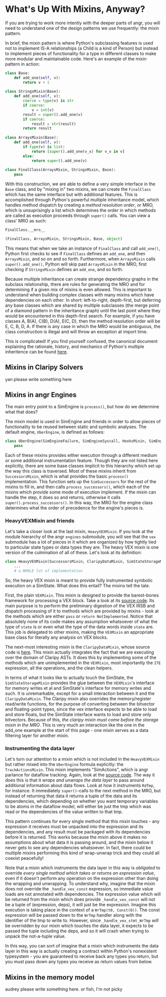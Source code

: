 # What's Up With Mixins, Anyway?

If you are trying to work more intently with the deeper parts of angr, you will need to understand one of the design patterns we use frequently: the mixin pattern.

In brief, the mixin pattern is where Python's subclassing features is used not to implement IS-A relationships (a Child is a kind of Person) but instead to implement pieces of functionality for a type in different classes to make more modular and maintainable code. Here's an example of the mixin pattern in action:

```python
class Base:
    def add_one(self, v):
        return v + 1
        
class StringsMixin(Base):
    def add_one(self, v):
        coerce = type(v) is str
        if coerce:
            v = int(v)
        result = super().add_one(v)
        if coerce:
            result = str(result)
        return result
        
class ArraysMixin(Base):
    def add_one(self, v):
        if type(v) is list:
            return [super().add_one(v_x) for v_x in v]
        else:
            return super().add_one(v)
        
class FinalClass(ArraysMixin, StringsMixin, Base):
    pass
```

With this construction, we are able to define a very simple interface in the `Base` class, and by "mixing in" two mixins, we can create the `FinalClass` which has the same interface but with additional features.
This is accomplished through Python's powerful multiple inheritance model, which handles method dispatch by creating a _method resolution order_, or MRO, which is unsuprisingly a list which determines the order in which methods are called as execution proceeds through `super()` calls.
You can view a class' MRO as such:

```python
FinalClass.__mro__

(FinalClass, ArraysMixin, StringsMixin, Base, object)
```

This means that when we take an instance of `FinalClass` and call `add_one()`, Python first checks to see if `FinalClass` defines an `add_one`, and then `ArraysMixin`, and so on and so forth.
Furthermore, when `ArraysMixin` calls `super().add_one()`, Python will skip past `ArraysMixin` in the MRO, first checking if `StringsMixin` defines an `add_one`, and so forth.

Because multiple inheritance can create strange dependency graphs in the subclass relationship, there are rules for generating the MRO and for determining if a given mix of mixins is even allowed. This is important to understand when building complex classes with many mixins which have dependencies on each other.
In short: left-to-right, depth-first, but deferring any base classes which are shared by multiple subclasses (the merge point of a diamond pattern in the inheritance graph) until the last point where they would be encountered in this depth-first search.
For example, if you have classes A, B(A), C(B), D(A), E(C, D), then the method resolution order will be E, C, B, D, A.
If there is any case in which the MRO would be ambiguous, the class construction is illegal and will throw an exception at import time.

This is complicated! If you find yourself confused, the canonical document explaining the rationale, history, and mechanics of Python's multiple inheritence can be found [here](https://www.python.org/download/releases/2.3/mro/).

## Mixins in Claripy Solvers

yan please write something here

## Mixins in angr Engines

The main entry point to a SimEngine is `process()`, but how do we determine what that does?

The mixin model is used in SimEngine and friends in order to allow pieces of functionality to be reused between static and symbolic analyses.
The default engine, `UberEngine`, is defined as follows:

```python
class UberEngine(SimEngineFailure, SimEngineSyscall, HooksMixin, SimEngineUnicorn, SuperFastpathMixin, TrackActionsMixin, SimInspectMixin, HeavyResilienceMixin, SootMixin, HeavyVEXMixin):
    pass
```

Each of these mixins provides either execution through a different medium or some additional instrumentation feature.
Though they are not listed here explicitly, there are some base classes implicit to this hierarchy which set up the way this class is traversed.
Most of these mixins inherit from `SuccessorsMixin`, which is what provides the basic `process()` implementation.
This function sets up the `SimSuccessors` for the rest of the mixins to fill in, and then calls `process_successors()`, which each of the mixins which provide some mode of execution implement.
If the mixin can handle the step, it does so and returns, otherwise it calls `super().process_successors()`.
In this way, the MRO for the engine class determines what the order of precedence for the engine's pieces is.

### HeavyVEXMixin and friends

Let's take a closer look at the last mixin, `HeavyVEXMixin`.
If you look at the module hierarchy of the angr `engines` submodule, you will see that the `vex` submodule has a lot of pieces in it which are organized by how tightly tied to particular state types or data types they are.
The heavy VEX mixin is one version of the culmination of all of these.
Let's look at its definition:

```python
class HeavyVEXMixin(SuccessorsMixin, ClaripyDataMixin, SimStateStorageMixin, VEXMixin, VEXLifter):
    ...
    # a WHOLE lot of implementation
```

So, the heavy VEX mixin is meant to provide fully instrumented symbolic execution on a SimState.
What does this entail? The mixins tell the tale.

First, the plain `VEXMixin`.
This mixin is designed to provide the barest-bones framework for processing a VEX block.
Take a look at its [source code](https://github.com/angr/angr/blob/master/angr/engines/vex/light/light.py).
Its main purpose is to perform the preliminary digestion of the VEX IRSB and dispatch processing of it to methods which are provided by mixins - look at the methods which are either `pass` or `return NotImplemented`.
Notice that absolutely none of its code makes any assumption whatsoever of what the type of `state` is or even what the type of the data words inside `state` are.
This job is delegated to other mixins, making the `VEXMixin` an appropriate base class for literally any analysis on VEX blocks.

The next-most interesting mixin is the `ClaripyDataMixin`, whose source code is [here](https://github.com/angr/angr/blob/master/angr/engines/vex/claripy/datalayer.py).
This mixin actually integrates the fact that we are executing over the domain of Claripy ASTs.
It does this by implementing some of the methods which are unimplemented in the `VEXMixin`, most importantly the `ITE` expression, all the operations, and the clean helpers.

In terms of what it looks like to actually touch the SimState, the `SimStateStorageMixin` provides the glue between the `VEXMixin`'s interface for memory writes et al and SimState's interface for memory writes and such.
It is unremarkable, except for a small interaction between it and the `ClaripyDataMixin`.
The Claripy mixin also overrides the memory/register read/write functions, for the purpose of converting between the bitvector and floating-point types, since the vex interface expects to be able to load and store floats, but the SimState interface wants to load and store only bitvectors.
Because of this, _the claripy mixin must come before the storage mixin in the MRO_.
This is very much an interaction like the one in the add_one example at the start of this page - one mixin serves as a data filtering layer for another mixin.

### Instrumenting the data layer

Let's turn our attention to a mixin which is not included in the `HeavyVEXMixin` but rather mixed into the `UberEngine` formula explicitly: the `TrackActionsMixin`.
This mixin implements "SimActions", which is angr parlance for dataflow tracking.
Again, look at the [source code](https://github.com/angr/angr/blob/master/angr/engines/vex/heavy/actions.py).
The way it does this is that it _wraps and unwraps the data layer_ to pass around additional information about data flows.
Look at how it instruments `RdTmp`, for instance.
It immediately `super()`-calls to the next method in the MRO, but instead of returning that data it returns a tuple of the data and its dependencies, which depending on whether you want temporary variables to be atoms in the dataflow model, will either be just the tmp which was read or the dependencies of the value written to that tmp.

This pattern continues for every single method that this mixin touches - any expression it receives must be unpacked into the expression and its dependencies, and any result must be packaged with its dependencies before it is returned.
This works because the mixin above it makes no assumptions about what data it is passing around, and the mixin below it never gets to see any dependencies whatsoever. In fact, there could be multiple mixins performing this kind of wrap-unwrap trick and they could all coexist peacefully!

Note that a mixin which instruments the data layer in this way is _obligated_ to override _every single method which takes or returns an expression value_, even if it doesn't perform any operation on the expression other than doing the wrapping and unwrapping.
To understand why, imagine that the mixin does not override the `_handle_vex_const` expression, so immediate value loads are not annotated with dependencies.
The expression value which will be returned from the mixin which does provide `_handle_vex_const` will not be a tuple of (expression, deps), it will just be the expression.
Imagine this execution is taking place in the context of a `WrTmp(t0, Const(0))`.
The const expression will be passed down to the `WrTmp` handler along with the identifier of the tmp to write to.
However, since `_handle_vex_stmt_WrTmp` _will_ be overridden by our mixin which touches the data layer, it expects to be passed the tuple including the deps, and so it will crash when trying to unpack the not-a-tuple value.

In this way, you can sort of imagine that a mixin which instruments the data layer in this way is actually creating a contract within Python's nonexistent typesystem - you are guaranteed to receive back any types you return, but you must pass down any types you receive as return values from below.

## Mixins in the memory model

audrey please write something here. or fish, I'm not picky
